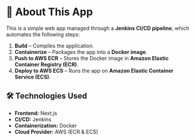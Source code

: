# 📌 About This App

This is a simple web app managed through a **Jenkins CI/CD pipeline**, which automates the following steps:

1. **Build** – Compiles the application.
2. **Containerize** – Packages the app into a **Docker image**.
3. **Push to AWS ECR** – Stores the Docker image in **Amazon Elastic Container Registry (ECR)**.
4. **Deploy to AWS ECS** – Runs the app on **Amazon Elastic Container Service (ECS)**.

## 🛠️ Technologies Used
- **Frontend:** Next.js
- **CI/CD:** Jenkins
- **Containerization:** Docker
- **Cloud Provider:** AWS (ECR & ECS)
